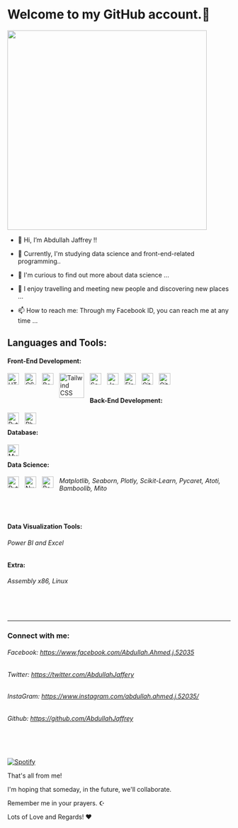 # Welcome to my GitHub account.👋 


<img src="https://scatterpie.io/wp-content/uploads/2020/08/Data-report-4.gif" width="auto-fit" height="450px"/>

- 👋 Hi, I’m Abdullah Jaffrey !!

- 🌱 Currently, I'm studying data science and front-end-related programming..

- 👀 I'm curious to find out more about data science ...

- 💞️ I enjoy travelling and meeting new people and discovering new places ...

- 📫 How to reach me: Through my Facebook ID, you can reach me at any time ...


## Languages and Tools:


#### Front-End Development:

<img align="left" alt="HTML5" width="26px" src="https://cdn.jsdelivr.net/gh/devicons/devicon/icons/html5/html5-original.svg" style="padding-right:10px;" />

<img align="left" alt="CSS3" width="26px" src="https://cdn.jsdelivr.net/gh/devicons/devicon/icons/css3/css3-original.svg" style="padding-right:10px;" />


<img align="left" alt="Bootstrap5" width="26px" src="https://cdn.jsdelivr.net/gh/devicons/devicon/icons/bootstrap/bootstrap-original.svg" style="padding-right:10px;" /> 

<img align="left" alt="Tailwind CSS" width="56px" src="https://miro.medium.com/max/712/1*vJQobI4oS3MmpTWqerBcKw.png" style="padding-right:10px;" />


<img align="left" alt="Sass" width="26px" src="https://cdn.jsdelivr.net/gh/devicons/devicon/icons/sass/sass-original.svg" style="padding-right:10px;" />

<img align="left" alt="JavaScript" width="26px" src="https://cdn.jsdelivr.net/gh/devicons/devicon/icons/javascript/javascript-original.svg" style="padding-right:10px;" />

<img align="left" alt="Flask" width="26px" src="https://cdn.jsdelivr.net/gh/devicons/devicon/icons/flask/flask-original.svg" style="padding-right:10px;" />

<img align="left" alt="Git" width="26px" src="https://cdn.jsdelivr.net/gh/devicons/devicon/icons/git/git-original.svg" style="padding-right:10px;" />

<img align="left" alt="GitHub" width="26px" src="https://user-images.githubusercontent.com/3369400/139447912-e0f43f33-6d9f-45f8-be46-2df5bbc91289.png" style="padding-right:10px;" />

<br />

<br />

#### Back-End Development:

<img align="left" alt="Python3" width="26px" src="https://cdn.jsdelivr.net/gh/devicons/devicon/icons/python/python-original.svg" style="padding-right:10px;" />

<img align="left" alt="Php4" width="26px" src="https://cdn.jsdelivr.net/gh/devicons/devicon/icons/php/php-original.svg" style="padding-right:10px;" />


<br />

#### Database:

<img align="left" alt="MySQL" width="26px" src="https://cdn.jsdelivr.net/gh/devicons/devicon/icons/mysql/mysql-original.svg" style="padding-right:10px;" />

<br />

#### Data Science:

<img align="left" alt="Python3" width="26px" src="https://cdn.jsdelivr.net/gh/devicons/devicon/icons/python/python-original.svg" style="padding-right:10px;" />


<img align="left" alt="Numpy" width="26px" src="https://cdn.jsdelivr.net/gh/devicons/devicon/icons/numpy/numpy-original.svg" style="padding-right:10px;" />


<img align="left" alt="Pandas" width="26px" src="https://cdn.jsdelivr.net/gh/devicons/devicon/icons/pandas/pandas-original.svg" style="padding-right:10px;" />

###### Matplotlib, Seaborn, Plotly, Scikit-Learn, Pycaret, Atoti, Bamboolib, Mito

<br />

#### Data Visualization Tools:

###### Power BI and Excel


####  Extra:

###### Assembly x86, Linux

<br />
<br />

---

### Connect with me:

###### Facebook: https://www.facebook.com/Abdullah.Ahmed.j.52035
###### Twitter: https://twitter.com/AbdullahJaffery
###### InstaGram: https://www.instagram.com/abdullah.ahmed.j.52035/
###### Github: https://github.com/AbdullahJaffrey

<br />

&nbsp; <br> [![Spotify](https://open.spotify.com/playlist/37i9dQZF1E35CKsUPcJDGY?si=e85bd6eb794f497d)](https://open.spotify.com/user/31v6yhgkoah6gp56bhdgpaeziw7y)

That's all from me!

I'm hoping that someday, in the future, we'll collaborate.

Remember me in your prayers. ☪️

Lots of Love and Regards! ❤
